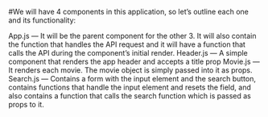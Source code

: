 #We will have 4 components in this application, so let’s outline each one and its functionality:

App.js — It will be the parent component for the other 3. It will also contain the function that handles the API request and it will have a function that calls the API during the component’s initial render.
Header.js — A simple component that renders the app header and accepts a title prop
Movie.js — It renders each movie. The movie object is simply passed into it as props.
Search.js — Contains a form with the input element and the search button, contains functions that handle the input element and resets the field, and also contains a function that calls the search function which is passed as props to it.
